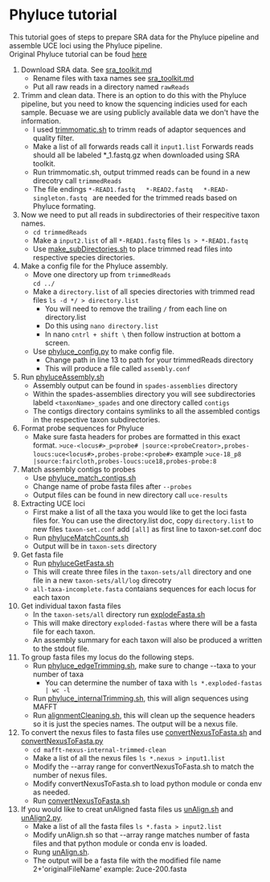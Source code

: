 # Phyluce tutorial
This tutorial goes of steps to prepare SRA data for the Phyluce pipeline and assemble UCE loci using the Phyluce pipeline.  
Original Phyluce tutorial can be foud [here](https://phyluce.readthedocs.io/en/latest/tutorials/tutorial-1.html)

1. Download SRA data. See [sra_toolkit.md](sra_toolkit.md)
   * Rename files with taxa names see [sra_toolkit.md](sra_toolkit.md)
   * Put all raw reads in a directory named ```rawReads```
3. Trimm and clean data. There is an option to do this with the Phyluce pipeline, but you need to know the squencing indicies used for each sample. Becuase we are using publicly available data we don't have the information.
   * I used [trimmomatic.sh](trimmomatic.sh) to trimm reads of adaptor sequences and quality filter.
   * Make a list of all forwards reads call it ```input1.list``` Forwards reads should all be labeled *_1.fastq.gz when downloaded using SRA toolkit.
   * Run trimmomatic.sh, output trimmed reads can be found in a new direcotry call ```trimmedReads```
   * The file endings ```*-READ1.fastq   *-READ2.fastq   *-READ-singleton.fastq ``` are needed for the trimmed reads based on Phyluce formating. 
4. Now we need to put all reads in subdirectories of their respecitive taxon names.
    * ```cd trimmedReads```
    * Make a `input2.list` of all `*-READ1.fastq` files `ls > *-READ1.fastq`
     - Use [make_subDirectories.sh](make_subDirectories.sh) to place trimmed read files into respective species directories.      
5. Make a config file for the Phyluce assembly.
   * Move one directory up from ```trimmedReads```  
     ```cd ../```
   * Make a `directory.list` of all species directories with trimmed read files `ls -d */ > directory.list`
       * You will need to remove the trailing ```/``` from each line on directory.list
       * Do this using ```nano directory.list```
       * In nano ```cntrl + shift \``` then follow instruction at bottom a screen.
   * Use [phyluce_config.py](phyluce_config.py) to make config file.
     * Change path in line 13 to path for your trimmedReads directory
     * This will produce a file called ```assembly.conf```
6. Run [phyluceAssembly.sh](phyluceAssembly.sh)
   * Assembly output can be found in ```spades-assemblies``` directory
   * Within the spades-assemblies directory you will see subdirectories labeld ```<taxonName>_spades``` and one directory called ```contigs```
   * The contigs directory contains symlinks to all the assembled contigs in the respective taxon subdirectories.
7. Format probe sequences for Phyluce
   * Make sure fasta headers for probes are formatted in this exact format. ```>uce-<locus#>_p<probe# |source:<probeCreator>,probes-loucs:uce<locus#>,probes-probe:<probe#>``` example ```>uce-18_p8 |source:faircloth,probes-loucs:uce18,probes-probe:8```
8. Match assembly contigs to probes
   * Use [phyluce_match_contigs.sh](phyluce_match_contigs.sh)
   * Change name of probe fasta files after  ```--probes```
   * Output files can be found in new directory call ```uce-results```
9. Extracting UCE loci
    * First make a list of all the taxa you would like to get the loci fasta files for. You can use the directory.list doc, copy ```directory.list``` to new files ```taxon-set.conf``` add ```[all]``` as first line to taxon-set.conf doc
    * Run [phyluceMatchCounts.sh](phyluceMatchCounts.sh)
    * Output will be in ```taxon-sets``` directory
10. Get fasta file
    * Run [phyluceGetFasta.sh](phyluceGetFasta.sh)
    * This will create three files in the ```taxon-sets/all``` directory and one file in a new ```taxon-sets/all/log``` direcotry
    * ```all-taxa-incomplete.fasta``` contaians sequences for each locus for each taxon
11. Get individual taxon fasta files
    * In the ```taxon-sets/all``` directory run [explodeFasta.sh](explodeFasta.sh)
    * This will make directory ```exploded-fastas``` where there will be a fasta file for each taxon.
    * An assembly summary for each taxon will also be produced a written to the stdout file.
12. To group fasta files my locus do the following steps.
    * Run [phyluce_edgeTrimming.sh](phyluce_edgeTrimming.sh), make sure to change --taxa to your number of taxa
        * You can determine the number of taxa with ```ls *.exploded-fastas | wc -l```
    * Run [phyluce_internalTrimming.sh](phyluce_internalTrimming.sh), this will align sequences using MAFFT  
    * Run [alignmentCleaning.sh](alignmentCleaning.sh), this will clean up the sequence headers so it is just the species names. The output will be a nexus file.
13. To convert the nexus files to fasta files use [convertNexusToFasta.sh](convertNexusToFasta.sh) and [convertNexusToFasta.py](convertNexusToFasta.py)
    * ```cd mafft-nexus-internal-trimmed-clean```
    * Make a list of all the nexus files ```ls *.nexus > input1.list```
    * Modify the --array range for convertNexusToFasta.sh to match the number of nexus files.
    * Modify convertNexusToFasta.sh to load python module or conda env as needed.
    * Run [convertNexusToFasta.sh](convertNexusToFasta.sh)
14. If you would like to creat unAligned fasta files us [unAlign.sh](unAlign.sh) and [unAlign2.py](unAlign2.py).
    * Make a list of all the fasta files ```ls *.fasta > input2.list```
    * Modify unAlign.sh so that --array range matches number of fasta files and that python module or conda env is loaded.
    * Rung [unAlign.sh](unAlign.sh).
    * The output will be a fasta file with the modified file name 2+'originalFileName' example: 2uce-200.fasta 
